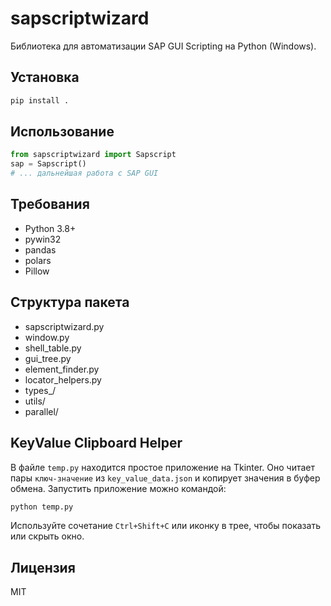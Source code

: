 # sapscriptwizard

Библиотека для автоматизации SAP GUI Scripting на Python (Windows).

## Установка

```bash
pip install .
```

## Использование

```python
from sapscriptwizard import Sapscript
sap = Sapscript()
# ... дальнейшая работа с SAP GUI
```

## Требования
- Python 3.8+
- pywin32
- pandas
- polars
- Pillow

## Структура пакета
- sapscriptwizard.py
- window.py
- shell_table.py
- gui_tree.py
- element_finder.py
- locator_helpers.py
- types_/
- utils/
- parallel/
## KeyValue Clipboard Helper

В файле `temp.py` находится простое приложение на Tkinter. Оно читает пары `ключ-значение` из `key_value_data.json` и копирует значения в буфер обмена. Запустить приложение можно командой:

```bash
python temp.py
```

Используйте сочетание `Ctrl+Shift+C` или иконку в трее, чтобы показать или скрыть окно.


## Лицензия
MIT